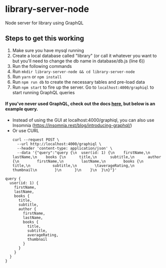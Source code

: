 # library-server-node
Node server for library using GraphQL

## Steps to get this working
1. Make sure you have mysql running
2. Create a local database called "library" (or call it whatever you want to but you'll need to change the db name in database/db.js (line 6))
3. Run the following commands
  1. Run `mkdir library-server-node && cd library-server-node`
  2. Run `yarn` or `npm install`
  3. Run `npm run db` to create the necessary tables and pre-load data
  4. Run `npm start` to fire up the server.  Go to `localhost:4000/graphiql` to start running GraphQL queries

#### If you've never used GraphQL, check out the docs [here](http://graphql.org/), but below is an example query.
- Instead of using the GUI at localhost:4000/graphiql, you can also use Insomnia (https://insomnia.rest/blog/introducing-graphql/)
- Or use CURL
  ```
  curl --request POST \
    --url http://localhost:4000/graphiql \
    --header 'content-type: application/json' \
    --data '{"query":"query {\n  user(id: 1) {\n    firstName,\n    lastName,\n    books {\n      title,\n      subtitle,\n      author {\n        firstName,\n        lastName,\n        books {\n          title,\n          subtitle,\n        \taverageRating,\n          thumbnail\n        }\n      }\n    }\n  }\n}"}'
  ```

```
query {
  user(id: 1) {
    firstName,
    lastName,
    books {
      title,
      subtitle,
      author {
        firstName,
        lastName,
        books {
          title,
          subtitle,
          averageRating,
          thumbnail
        }
      }
    }
  }
}
```
